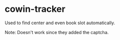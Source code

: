 # cowin-tracker

Used to find center and even book slot automatically.

Note: Doesn't work since they added the captcha. 
